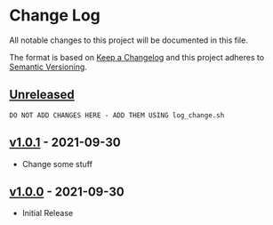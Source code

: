 # Change Log
All notable changes to this project will be documented in this file.

The format is based on [Keep a Changelog](http://keepachangelog.com/) 
and this project adheres to [Semantic Versioning](http://semver.org/).


## [Unreleased]

~~~
DO NOT ADD CHANGES HERE - ADD THEM USING log_change.sh
~~~


## [v1.0.1] - 2021-09-30

* Change some stuff


## [v1.0.0] - 2021-09-30

* Initial Release


[Unreleased]: https://github.com/at055612/release-it-testbed/compare/v1.0.1...HEAD
[v1.0.1]: https://github.com/at055612/release-it-testbed/compare/v1.0.0...v1.0.1
[v1.0.0]: https://github.com/at055612/release-it-testbed/compare/v1.0.0...v1.0.0
